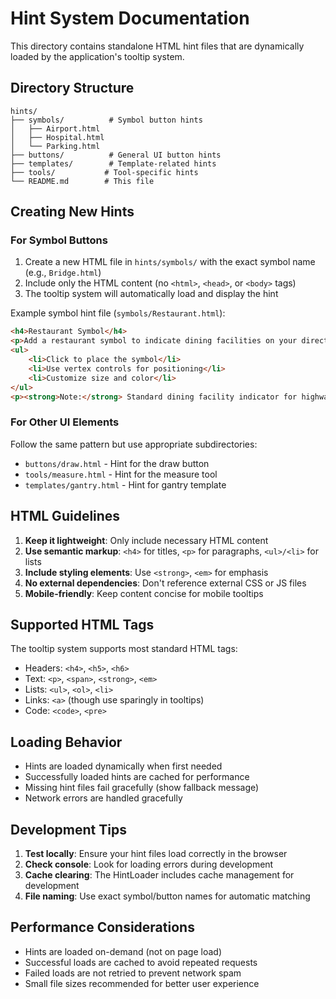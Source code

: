 # Hint System Documentation

This directory contains standalone HTML hint files that are dynamically loaded by the application's tooltip system.

## Directory Structure

```
hints/
├── symbols/          # Symbol button hints
│   ├── Airport.html
│   ├── Hospital.html
│   └── Parking.html
├── buttons/          # General UI button hints
├── templates/        # Template-related hints
├── tools/           # Tool-specific hints
└── README.md        # This file
```

## Creating New Hints

### For Symbol Buttons

1. Create a new HTML file in `hints/symbols/` with the exact symbol name (e.g., `Bridge.html`)
2. Include only the HTML content (no `<html>`, `<head>`, or `<body>` tags)
3. The tooltip system will automatically load and display the hint

Example symbol hint file (`symbols/Restaurant.html`):
```html
<h4>Restaurant Symbol</h4>
<p>Add a restaurant symbol to indicate dining facilities on your directional sign.</p>
<ul>
    <li>Click to place the symbol</li>
    <li>Use vertex controls for positioning</li>
    <li>Customize size and color</li>
</ul>
<p><strong>Note:</strong> Standard dining facility indicator for highway signs.</p>
```

### For Other UI Elements

Follow the same pattern but use appropriate subdirectories:
- `buttons/draw.html` - Hint for the draw button
- `tools/measure.html` - Hint for the measure tool
- `templates/gantry.html` - Hint for gantry template

## HTML Guidelines

1. **Keep it lightweight**: Only include necessary HTML content
2. **Use semantic markup**: `<h4>` for titles, `<p>` for paragraphs, `<ul>/<li>` for lists
3. **Include styling elements**: Use `<strong>`, `<em>` for emphasis
4. **No external dependencies**: Don't reference external CSS or JS files
5. **Mobile-friendly**: Keep content concise for mobile tooltips

## Supported HTML Tags

The tooltip system supports most standard HTML tags:
- Headers: `<h4>`, `<h5>`, `<h6>`
- Text: `<p>`, `<span>`, `<strong>`, `<em>`
- Lists: `<ul>`, `<ol>`, `<li>`
- Links: `<a>` (though use sparingly in tooltips)
- Code: `<code>`, `<pre>`

## Loading Behavior

- Hints are loaded dynamically when first needed
- Successfully loaded hints are cached for performance
- Missing hint files fail gracefully (show fallback message)
- Network errors are handled gracefully

## Development Tips

1. **Test locally**: Ensure your hint files load correctly in the browser
2. **Check console**: Look for loading errors during development
3. **Cache clearing**: The HintLoader includes cache management for development
4. **File naming**: Use exact symbol/button names for automatic matching

## Performance Considerations

- Hints are loaded on-demand (not on page load)
- Successful loads are cached to avoid repeated requests
- Failed loads are not retried to prevent network spam
- Small file sizes recommended for better user experience
